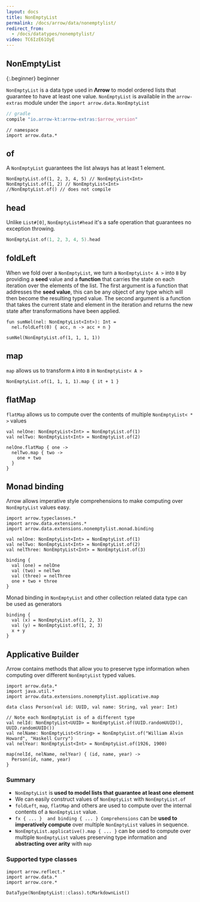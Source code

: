 ```yaml
---
layout: docs
title: NonEmptyList
permalink: /docs/arrow/data/nonemptylist/
redirect_from:
  - /docs/datatypes/nonemptylist/
video: TC6IzE61OyE
---
```


## NonEmptyList

{:.beginner}
beginner

`NonEmptyList` is a data type used in __Λrrow__ to model ordered lists that guarantee to have at least one value.
`NonEmptyList` is available in the `arrow-extras` module under the `import arrow.data.NonEmptyList`

```groovy
// gradle
compile "io.arrow-kt:arrow-extras:$arrow_version"
```

```kotlin:ank
// namespace
import arrow.data.*
```

## of

A `NonEmptyList` guarantees the list always has at least 1 element.

```kotlin:ank:silent
NonEmptyList.of(1, 2, 3, 4, 5) // NonEmptyList<Int>
NonEmptyList.of(1, 2) // NonEmptyList<Int>
//NonEmptyList.of() // does not compile
```

## head

Unlike `List#[0]`, `NonEmptyList#head` it's a safe operation that guarantees no exception throwing.

```kotlin
NonEmptyList.of(1, 2, 3, 4, 5).head
```

## foldLeft

When we fold over a `NonEmptyList`, we turn a `NonEmptyList< A >` into `B` by providing a __seed__ value and a __function__ that carries the state on each iteration over the elements of the list.
The first argument is a function that addresses the __seed value__, this can be any object of any type which will then become the resulting typed value.
The second argument is a function that takes the current state and element in the iteration and returns the new state after transformations have been applied.

```kotlin:ank
fun sumNel(nel: NonEmptyList<Int>): Int =
  nel.foldLeft(0) { acc, n -> acc + n }

sumNel(NonEmptyList.of(1, 1, 1, 1))
```

## map

`map` allows us to transform `A` into `B` in `NonEmptyList< A >`

```kotlin:ank
NonEmptyList.of(1, 1, 1, 1).map { it + 1 }
```

## flatMap

`flatMap` allows us to compute over the contents of multiple `NonEmptyList< * >` values

```kotlin:ank
val nelOne: NonEmptyList<Int> = NonEmptyList.of(1)
val nelTwo: NonEmptyList<Int> = NonEmptyList.of(2)

nelOne.flatMap { one ->
  nelTwo.map { two ->
    one + two
  }
}
```

## Monad binding

Λrrow allows imperative style comprehensions to make computing over `NonEmptyList` values easy.

```kotlin:ank
import arrow.typeclasses.*
import arrow.data.extensions.*
import arrow.data.extensions.nonemptylist.monad.binding

val nelOne: NonEmptyList<Int> = NonEmptyList.of(1)
val nelTwo: NonEmptyList<Int> = NonEmptyList.of(2)
val nelThree: NonEmptyList<Int> = NonEmptyList.of(3)

binding {
  val (one) = nelOne
  val (two) = nelTwo
  val (three) = nelThree
  one + two + three
}
```

Monad binding in `NonEmptyList` and other collection related data type can be used as generators

```kotlin:ank
binding {
  val (x) = NonEmptyList.of(1, 2, 3)
  val (y) = NonEmptyList.of(1, 2, 3)
  x + y
}
```

## Applicative Builder

Λrrow contains methods that allow you to preserve type information when computing over different `NonEmptyList` typed values.

```kotlin:ank
import arrow.data.*
import java.util.*
import arrow.data.extensions.nonemptylist.applicative.map

data class Person(val id: UUID, val name: String, val year: Int)

// Note each NonEmptyList is of a different type
val nelId: NonEmptyList<UUID> = NonEmptyList.of(UUID.randomUUID(), UUID.randomUUID())
val nelName: NonEmptyList<String> = NonEmptyList.of("William Alvin Howard", "Haskell Curry")
val nelYear: NonEmptyList<Int> = NonEmptyList.of(1926, 1900)

map(nelId, nelName, nelYear) { (id, name, year) ->
  Person(id, name, year)
}
```

### Summary

- `NonEmptyList` is __used to model lists that guarantee at least one element__
- We can easily construct values of `NonEmptyList` with `NonEmptyList.of`
- `foldLeft`, `map`, `flatMap` and others are used to compute over the internal contents of a `NonEmptyList` value.
- `fx { ... }  and binding { ... } Comprehensions` can be __used to imperatively compute__ over multiple `NonEmptyList` values in sequence.
- `NonEmptyList.applicative().map { ... }` can be used to compute over multiple `NonEmptyList` values preserving type information and __abstracting over arity__ with `map`

### Supported type classes

```kotlin:ank:replace
import arrow.reflect.*
import arrow.data.*
import arrow.core.*

DataType(NonEmptyList::class).tcMarkdownList()
```
